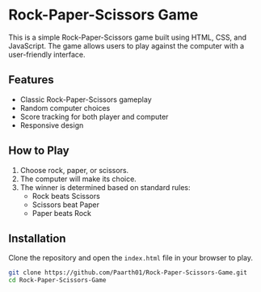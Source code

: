 # Rock-Paper-Scissors Game

This is a simple Rock-Paper-Scissors game built using HTML, CSS, and JavaScript. The game allows users to play against the computer with a user-friendly interface.

## Features
- Classic Rock-Paper-Scissors gameplay
- Random computer choices
- Score tracking for both player and computer
- Responsive design

## How to Play
1. Choose rock, paper, or scissors.
2. The computer will make its choice.
3. The winner is determined based on standard rules:
   - Rock beats Scissors
   - Scissors beat Paper
   - Paper beats Rock

## Installation
Clone the repository and open the `index.html` file in your browser to play.

```bash
git clone https://github.com/Paarth01/Rock-Paper-Scissors-Game.git
cd Rock-Paper-Scissors-Game
